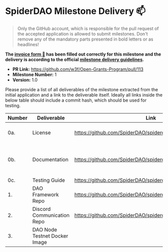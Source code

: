 # SpiderDAO Milestone Delivery :mailbox:

> Only the GitHub account, which is responsible for the pull request of the accepted application is allowed to submit milestones. Don't remove any of the mandatory parts presented in bold letters or as headlines!

**The [invoice form :pencil:](https://forms.gle/8Wx7nxtq8fKrsuEz8) has been filled out correctly for this milestone and the delivery is according to the official [milestone delivery guidelines](https://github.com/w3f/General-Grants-Program/blob/master/grants/milestone-deliverables-guidelines.md).**  

* **PR Link:** https://github.com/w3f/Open-Grants-Program/pull/113
* **Milestone Number:** 1
* **Version:** 1.0

Please provide a list of all deliverables of the milestone extracted from the initial application and a link to the deliverable itself. Ideally all links inside the below table should include a commit hash, which should be used for testing.



| **Number** | **Deliverable**                          | Link                                                         | Notes                                                        |
| ---------- | ---------------------------------------- | ------------------------------------------------------------ | ------------------------------------------------------------ |
| 0a.        | License                                  | https://github.com/SpiderDAO/spiderdao/blob/main/LICENSE | Apache License 2.0                                           |
| 0b.        | Documentation                            | https://github.com/SpiderDAO/spiderdao/blob/main/README.md | Includes the describion of how it works.                     |
| 0c.        | Testing Guide                            | https://github.com/SpiderDAO/spiderdao/blob/prod/INSTALL.md |  |
| 1.         | DAO Framework Repo                       | https://github.com/SpiderDAO/spiderdao                  |                                                              |
| 2.         | Discord Communication Repo              | https://github.com/SpiderDAO/spiderdao/tree/prod/discord_bot              |                                                              |
| 3.         | DAO Node Testnet Docker Image          |         |  |
